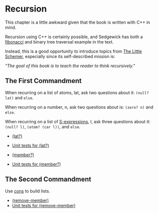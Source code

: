 # Recursion

This chapter is a little awkward given that the book is written with C++ in mind.

Recursion using C++ is certainly possible, and Sedgewick has both a [fibonacci](https://en.wikipedia.org/wiki/Fibonacci_number) and binary tree traversal example in the text.

Instead, this is a good opportunity to introduce topics from [The Little Schemer](https://mitpress.mit.edu/books/little-schemer-fourth-edition), especially since its self-described mission is:  

*"The goal of this book is to teach the reader to think recursively."*

## The First Commandment

When recurring on a list of atoms, lat, ask two questions about it: `(null? lat)` and `else`.

When recurring on a number, n, ask two questions about is: `(zero? n)` and `else`.

When recurring on a list of [S-expressions](https://en.wikipedia.org/wiki/S-expression), l, ask three questions about it: `(null? l)`, `(atom? (car l))`, and `else`.

* [(lat?)](list-of-atoms.rkt)
* [Unit tests for (lat?)](list-of-atoms-test.rkt)

* [(member?)](member-of.rkt)
* [Unit tests for (member?)](member-of-test.rkt)

## The Second Commandment

Use [cons](https://en.wikipedia.org/wiki/Cons) to build lists.

* [(remove-member)](remove-member.rkt)
* [Unit tests for (remove-member)](remove-member-test.rkt)
